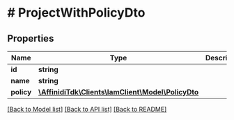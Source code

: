 # # ProjectWithPolicyDto

## Properties

Name | Type | Description | Notes
------------ | ------------- | ------------- | -------------
**id** | **string** |  |
**name** | **string** |  |
**policy** | [**\AffinidiTdk\Clients\IamClient\Model\PolicyDto**](PolicyDto.md) |  |

[[Back to Model list]](../../README.md#models) [[Back to API list]](../../README.md#endpoints) [[Back to README]](../../README.md)
